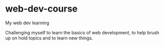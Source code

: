 # web-dev-course
My web dev learning

Challenging myself to learn the basics of web development, to help brush up on hold topics and to learn new things.
